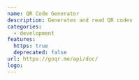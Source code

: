 ```yaml
---
name: QR Code Generator
description: Generates and read QR codes
categories:
  - development
features:
  https: true
  deprecated: false
url: https://goqr.me/api/doc/
logo:
---
```

